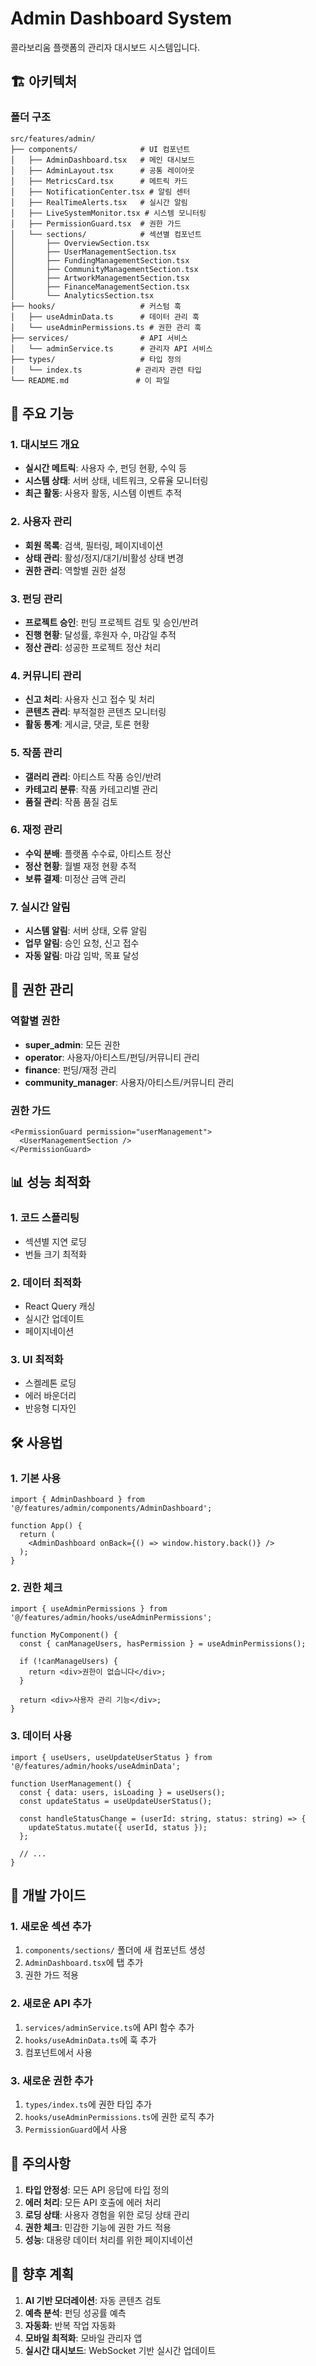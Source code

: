 # Admin Dashboard System

콜라보리움 플랫폼의 관리자 대시보드 시스템입니다.

## 🏗️ 아키텍처

### 폴더 구조
```
src/features/admin/
├── components/              # UI 컴포넌트
│   ├── AdminDashboard.tsx   # 메인 대시보드
│   ├── AdminLayout.tsx      # 공통 레이아웃
│   ├── MetricsCard.tsx      # 메트릭 카드
│   ├── NotificationCenter.tsx # 알림 센터
│   ├── RealTimeAlerts.tsx   # 실시간 알림
│   ├── LiveSystemMonitor.tsx # 시스템 모니터링
│   ├── PermissionGuard.tsx  # 권한 가드
│   └── sections/            # 섹션별 컴포넌트
│       ├── OverviewSection.tsx
│       ├── UserManagementSection.tsx
│       ├── FundingManagementSection.tsx
│       ├── CommunityManagementSection.tsx
│       ├── ArtworkManagementSection.tsx
│       ├── FinanceManagementSection.tsx
│       └── AnalyticsSection.tsx
├── hooks/                   # 커스텀 훅
│   ├── useAdminData.ts      # 데이터 관리 훅
│   └── useAdminPermissions.ts # 권한 관리 훅
├── services/                # API 서비스
│   └── adminService.ts      # 관리자 API 서비스
├── types/                   # 타입 정의
│   └── index.ts            # 관리자 관련 타입
└── README.md               # 이 파일
```

## 🚀 주요 기능

### 1. 대시보드 개요
- **실시간 메트릭**: 사용자 수, 펀딩 현황, 수익 등
- **시스템 상태**: 서버 상태, 네트워크, 오류율 모니터링
- **최근 활동**: 사용자 활동, 시스템 이벤트 추적

### 2. 사용자 관리
- **회원 목록**: 검색, 필터링, 페이지네이션
- **상태 관리**: 활성/정지/대기/비활성 상태 변경
- **권한 관리**: 역할별 권한 설정

### 3. 펀딩 관리
- **프로젝트 승인**: 펀딩 프로젝트 검토 및 승인/반려
- **진행 현황**: 달성률, 후원자 수, 마감일 추적
- **정산 관리**: 성공한 프로젝트 정산 처리

### 4. 커뮤니티 관리
- **신고 처리**: 사용자 신고 접수 및 처리
- **콘텐츠 관리**: 부적절한 콘텐츠 모니터링
- **활동 통계**: 게시글, 댓글, 토론 현황

### 5. 작품 관리
- **갤러리 관리**: 아티스트 작품 승인/반려
- **카테고리 분류**: 작품 카테고리별 관리
- **품질 관리**: 작품 품질 검토

### 6. 재정 관리
- **수익 분배**: 플랫폼 수수료, 아티스트 정산
- **정산 현황**: 월별 재정 현황 추적
- **보류 결제**: 미정산 금액 관리

### 7. 실시간 알림
- **시스템 알림**: 서버 상태, 오류 알림
- **업무 알림**: 승인 요청, 신고 접수
- **자동 알림**: 마감 임박, 목표 달성

## 🔐 권한 관리

### 역할별 권한
- **super_admin**: 모든 권한
- **operator**: 사용자/아티스트/펀딩/커뮤니티 관리
- **finance**: 펀딩/재정 관리
- **community_manager**: 사용자/아티스트/커뮤니티 관리

### 권한 가드
```tsx
<PermissionGuard permission="userManagement">
  <UserManagementSection />
</PermissionGuard>
```

## 📊 성능 최적화

### 1. 코드 스플리팅
- 섹션별 지연 로딩
- 번들 크기 최적화

### 2. 데이터 최적화
- React Query 캐싱
- 실시간 업데이트
- 페이지네이션

### 3. UI 최적화
- 스켈레톤 로딩
- 에러 바운더리
- 반응형 디자인

## 🛠️ 사용법

### 1. 기본 사용
```tsx
import { AdminDashboard } from '@/features/admin/components/AdminDashboard';

function App() {
  return (
    <AdminDashboard onBack={() => window.history.back()} />
  );
}
```

### 2. 권한 체크
```tsx
import { useAdminPermissions } from '@/features/admin/hooks/useAdminPermissions';

function MyComponent() {
  const { canManageUsers, hasPermission } = useAdminPermissions();
  
  if (!canManageUsers) {
    return <div>권한이 없습니다</div>;
  }
  
  return <div>사용자 관리 기능</div>;
}
```

### 3. 데이터 사용
```tsx
import { useUsers, useUpdateUserStatus } from '@/features/admin/hooks/useAdminData';

function UserManagement() {
  const { data: users, isLoading } = useUsers();
  const updateStatus = useUpdateUserStatus();
  
  const handleStatusChange = (userId: string, status: string) => {
    updateStatus.mutate({ userId, status });
  };
  
  // ...
}
```

## 🔧 개발 가이드

### 1. 새로운 섹션 추가
1. `components/sections/` 폴더에 새 컴포넌트 생성
2. `AdminDashboard.tsx`에 탭 추가
3. 권한 가드 적용

### 2. 새로운 API 추가
1. `services/adminService.ts`에 API 함수 추가
2. `hooks/useAdminData.ts`에 훅 추가
3. 컴포넌트에서 사용

### 3. 새로운 권한 추가
1. `types/index.ts`에 권한 타입 추가
2. `hooks/useAdminPermissions.ts`에 권한 로직 추가
3. `PermissionGuard`에서 사용

## 📝 주의사항

1. **타입 안정성**: 모든 API 응답에 타입 정의
2. **에러 처리**: 모든 API 호출에 에러 처리
3. **로딩 상태**: 사용자 경험을 위한 로딩 상태 관리
4. **권한 체크**: 민감한 기능에 권한 가드 적용
5. **성능**: 대용량 데이터 처리를 위한 페이지네이션

## 🚀 향후 계획

1. **AI 기반 모더레이션**: 자동 콘텐츠 검토
2. **예측 분석**: 펀딩 성공률 예측
3. **자동화**: 반복 작업 자동화
4. **모바일 최적화**: 모바일 관리자 앱
5. **실시간 대시보드**: WebSocket 기반 실시간 업데이트
